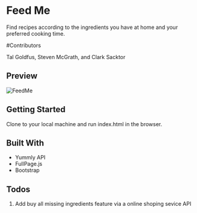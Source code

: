# Feed Me
 Find recipes according to the ingredients you have at home and your preferred cooking time. 

 #Contributors 

 Tal Goldfus, Steven McGrath, and Clark Sacktor

## Preview
![FeedMe](https://github.com/talgoldfus/FeedMe/blob/master/preview.gif)
## Getting Started

Clone to your local machine and run index.html in the browser. 

## Built With

* Yummly API 
* FullPage.js 
* Bootstrap

## Todos 
1) Add buy all missing ingredients feature via a online shoping sevice API
